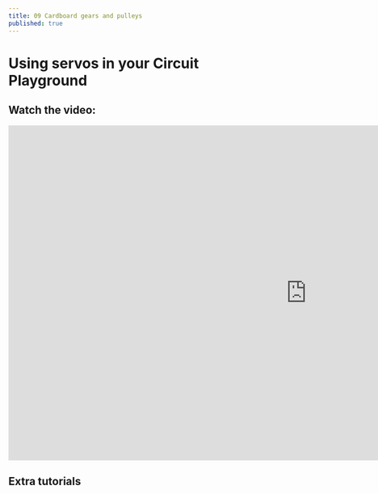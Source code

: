 ```yaml
---
title: 09 Cardboard gears and pulleys
published: true
---
```


# Using servos in your Circuit Playground

## Watch the video:

<iframe width="1180" height="664" src="https://www.youtube.com/embed/cvNt3TyIkRU" frameborder="0" allow="accelerometer; autoplay; clipboard-write; encrypted-media; gyroscope; picture-in-picture" allowfullscreen></iframe>

## Extra tutorials
